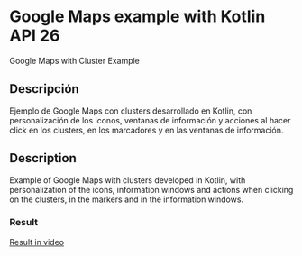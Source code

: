 # Google Maps example with Kotlin API 26
Google Maps with Cluster Example

## Descripción
Ejemplo de Google Maps con clusters desarrollado en Kotlin, con personalización de los iconos, ventanas de información y acciones al hacer click en los clusters, en los marcadores y en las ventanas de información.
## Description
Example of Google Maps with clusters developed in Kotlin, with personalization of the icons, information windows and actions when clicking on the clusters, in the markers and in the information windows.
### Result
[Result in video](https://www.youtube.com/watch?v=bnNEIOgnF2w)
